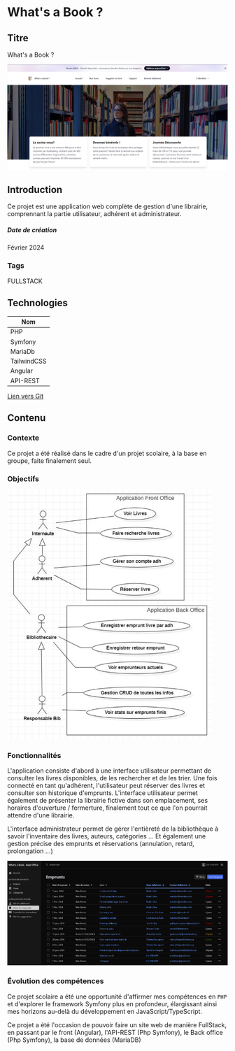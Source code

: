 # What's a Book ?

## Titre

What's a Book ?

![Image de preview](https://raw.githubusercontent.com/Eric-Philippe/Sae-WhatsABook/master/img/f-welcome.png)

## Introduction

Ce projet est une application web complète de gestion d'une librairie, comprennant la partie utilisateur, adhérent et administrateur.

##### Date de création

Février 2024

### Tags

FULLSTACK

## Technologies

| Nom         |
| ----------- |
| PHP         |
| Symfony     |
| MariaDb     |
| TailwindCSS |
| Angular     |
| API-REST    |

[Lien vers Git](https://github.com/Eric-Philippe/Sae-WhatsABook)

## Contenu

### Contexte

Ce projet a été réalisé dans le cadre d'un projet scolaire, à la base en groupe, faite finalement seul.

### Objectifs

![Schéma de l'application](https://raw.githubusercontent.com/Eric-Philippe/Sae-WhatsABook/master/documentation/UserCase.jpeg)

### Fonctionnalités

L'application consiste d'abord à une interface utilisateur permettant de consulter les livres disponibles, de les rechercher et de les trier. Une fois connecté en tant qu'adhérent, l'utilisateur peut réserver des livres et consulter son historique d'emprunts. L'interface utilisateur permet également de présenter la librairie fictive dans son emplacement, ses horaires d'ouverture / fermerture, finalement tout ce que l'on pourrait attendre d'une librairie.

L'interface administrateur permet de gérer l'entièreté de la bibliothèque à savoir l'inventaire des livres, auteurs, catégories ... Et également une gestion précise des emprunts et réservations (annulation, retard, prolongation ...)

![BackOffice](https://raw.githubusercontent.com/Eric-Philippe/Sae-WhatsABook/master/img/b-loans.png)

### Évolution des compétences

Ce projet scolaire a été une opportunité d'affirmer mes compétences en `PHP` et d'explorer le framework Symfony plus en profondeur, élargissant ainsi mes horizons au-delà du développement en JavaScript/TypeScript.

Ce projet a été l'occasion de pouvoir faire un site web de manière FullStack, en passant par le front (Angular), l'API-REST (Php Symfony), le Back office (Php Symfony), la base de données (MariaDB)
